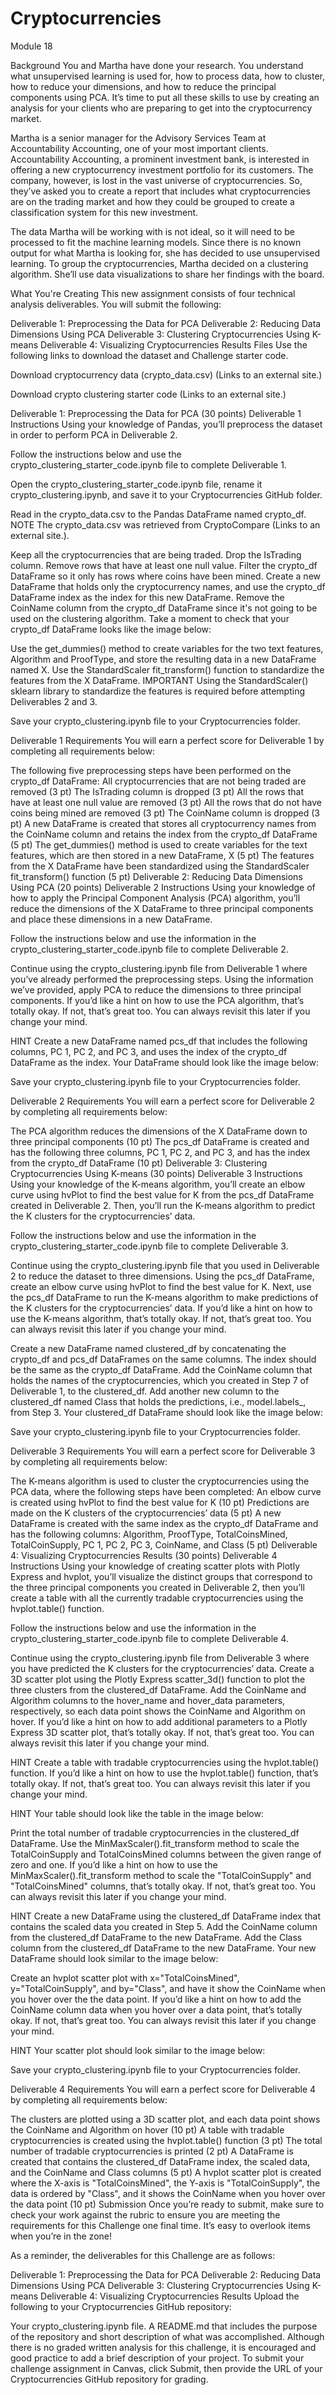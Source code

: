 # Cryptocurrencies

Module 18

Background
You and Martha have done your research. You understand what unsupervised learning is used for, how to process data, how to cluster, how to reduce your dimensions, and how to reduce the principal components using PCA. It’s time to put all these skills to use by creating an analysis for your clients who are preparing to get into the cryptocurrency market.

Martha is a senior manager for the Advisory Services Team at Accountability Accounting, one of your most important clients. Accountability Accounting, a prominent investment bank, is interested in offering a new cryptocurrency investment portfolio for its customers. The company, however, is lost in the vast universe of cryptocurrencies. So, they’ve asked you to create a report that includes what cryptocurrencies are on the trading market and how they could be grouped to create a classification system for this new investment.

The data Martha will be working with is not ideal, so it will need to be processed to fit the machine learning models. Since there is no known output for what Martha is looking for, she has decided to use unsupervised learning. To group the cryptocurrencies, Martha decided on a clustering algorithm. She’ll use data visualizations to share her findings with the board.

What You're Creating
This new assignment consists of four technical analysis deliverables. You will submit the following:

Deliverable 1: Preprocessing the Data for PCA
Deliverable 2: Reducing Data Dimensions Using PCA
Deliverable 3: Clustering Cryptocurrencies Using K-means
Deliverable 4: Visualizing Cryptocurrencies Results
Files
Use the following links to download the dataset and Challenge starter code.

Download cryptocurrency data (crypto_data.csv) (Links to an external site.)

Download crypto clustering starter code (Links to an external site.)

Deliverable 1: Preprocessing the Data for PCA (30 points)
Deliverable 1 Instructions
Using your knowledge of Pandas, you’ll preprocess the dataset in order to perform PCA in Deliverable 2.

Follow the instructions below and use the crypto_clustering_starter_code.ipynb file to complete Deliverable 1.

Open the crypto_clustering_starter_code.ipynb file, rename it crypto_clustering.ipynb, and save it to your Cryptocurrencies GitHub folder.

Read in the crypto_data.csv to the Pandas DataFrame named crypto_df.
NOTE
The crypto_data.csv was retrieved from CryptoCompare (Links to an external site.).

Keep all the cryptocurrencies that are being traded.
Drop the IsTrading column.
Remove rows that have at least one null value.
Filter the crypto_df DataFrame so it only has rows where coins have been mined.
Create a new DataFrame that holds only the cryptocurrency names, and use the crypto_df DataFrame index as the index for this new DataFrame.
Remove the CoinName column from the crypto_df DataFrame since it's not going to be used on the clustering algorithm.
Take a moment to check that your crypto_df DataFrame looks like the image below:

Use the get_dummies() method to create variables for the two text features, Algorithm and ProofType, and store the resulting data in a new DataFrame named X.
Use the StandardScaler fit_transform() function to standardize the features from the X DataFrame.
IMPORTANT
Using the StandardScaler() sklearn library to standardize the features is required before attempting Deliverables 2 and 3.

Save your crypto_clustering.ipynb file to your Cryptocurrencies folder.

Deliverable 1 Requirements
You will earn a perfect score for Deliverable 1 by completing all requirements below:

The following five preprocessing steps have been performed on the crypto_df DataFrame:
All cryptocurrencies that are not being traded are removed (3 pt)
The IsTrading column is dropped (3 pt)
All the rows that have at least one null value are removed (3 pt)
All the rows that do not have coins being mined are removed (3 pt)
The CoinName column is dropped (3 pt)
A new DataFrame is created that stores all cryptocurrency names from the CoinName column and retains the index from the crypto_df DataFrame (5 pt)
The get_dummies() method is used to create variables for the text features, which are then stored in a new DataFrame, X (5 pt)
The features from the X DataFrame have been standardized using the StandardScaler fit_transform() function (5 pt)
Deliverable 2: Reducing Data Dimensions Using PCA (20 points)
Deliverable 2 Instructions
Using your knowledge of how to apply the Principal Component Analysis (PCA) algorithm, you’ll reduce the dimensions of the X DataFrame to three principal components and place these dimensions in a new DataFrame.

Follow the instructions below and use the information in the crypto_clustering_starter_code.ipynb file to complete Deliverable 2.

Continue using the crypto_clustering.ipynb file from Deliverable 1 where you’ve already performed the preprocessing steps.
Using the information we’ve provided, apply PCA to reduce the dimensions to three principal components.
If you’d like a hint on how to use the PCA algorithm, that’s totally okay. If not, that’s great too. You can always revisit this later if you change your mind.

HINT
Create a new DataFrame named pcs_df that includes the following columns, PC 1, PC 2, and PC 3, and uses the index of the crypto_df DataFrame as the index.
Your DataFrame should look like the image below:

Save your crypto_clustering.ipynb file to your Cryptocurrencies folder.

Deliverable 2 Requirements
You will earn a perfect score for Deliverable 2 by completing all requirements below:

The PCA algorithm reduces the dimensions of the X DataFrame down to three principal components (10 pt)
The pcs_df DataFrame is created and has the following three columns, PC 1, PC 2, and PC 3, and has the index from the crypto_df DataFrame (10 pt)
Deliverable 3: Clustering Cryptocurrencies Using K-means (30 points)
Deliverable 3 Instructions
Using your knowledge of the K-means algorithm, you’ll create an elbow curve using hvPlot to find the best value for K from the pcs_df DataFrame created in Deliverable 2. Then, you’ll run the K-means algorithm to predict the K clusters for the cryptocurrencies’ data.

Follow the instructions below and use the information in the crypto_clustering_starter_code.ipynb file to complete Deliverable 3.

Continue using the crypto_clustering.ipynb file that you used in Deliverable 2 to reduce the dataset to three dimensions.
Using the pcs_df DataFrame, create an elbow curve using hvPlot to find the best value for K.
Next, use the pcs_df DataFrame to run the K-means algorithm to make predictions of the K clusters for the cryptocurrencies’ data.
If you’d like a hint on how to use the K-means algorithm, that’s totally okay. If not, that’s great too. You can always revisit this later if you change your mind.

Create a new DataFrame named clustered_df by concatenating the crypto_df and pcs_df DataFrames on the same columns. The index should be the same as the crypto_df DataFrame.
Add the CoinName column that holds the names of the cryptocurrencies, which you created in Step 7 of Deliverable 1, to the clustered_df.
Add another new column to the clustered_df named Class that holds the predictions, i.e., model.labels_, from Step 3.
Your clustered_df DataFrame should look like the image below:

Save your crypto_clustering.ipynb file to your Cryptocurrencies folder.

Deliverable 3 Requirements
You will earn a perfect score for Deliverable 3 by completing all requirements below:

The K-means algorithm is used to cluster the cryptocurrencies using the PCA data, where the following steps have been completed:
An elbow curve is created using hvPlot to find the best value for K (10 pt)
Predictions are made on the K clusters of the cryptocurrencies’ data (5 pt)
A new DataFrame is created with the same index as the crypto_df DataFrame and has the following columns: Algorithm, ProofType, TotalCoinsMined, TotalCoinSupply, PC 1, PC 2, PC 3, CoinName, and Class (5 pt)
Deliverable 4: Visualizing Cryptocurrencies Results (30 points)
Deliverable 4 Instructions
Using your knowledge of creating scatter plots with Plotly Express and hvplot, you’ll visualize the distinct groups that correspond to the three principal components you created in Deliverable 2, then you’ll create a table with all the currently tradable cryptocurrencies using the hvplot.table() function.

Follow the instructions below and use the information in the crypto_clustering_starter_code.ipynb file to complete Deliverable 4.

Continue using the crypto_clustering.ipynb file from Deliverable 3 where you have predicted the K clusters for the cryptocurrencies’ data.
Create a 3D scatter plot using the Plotly Express scatter_3d() function to plot the three clusters from the clustered_df DataFrame.
Add the CoinName and Algorithm columns to the hover_name and hover_data parameters, respectively, so each data point shows the CoinName and Algorithm on hover.
If you’d like a hint on how to add additional parameters to a Plotly Express 3D scatter plot, that’s totally okay. If not, that’s great too. You can always revisit this later if you change your mind.

HINT
Create a table with tradable cryptocurrencies using the hvplot.table() function.
If you’d like a hint on how to use the hvplot.table() function, that’s totally okay. If not, that’s great too. You can always revisit this later if you change your mind.

HINT
Your table should look like the table in the image below:

Print the total number of tradable cryptocurrencies in the clustered_df DataFrame.
Use the MinMaxScaler().fit_transform method to scale the TotalCoinSupply and TotalCoinsMined columns between the given range of zero and one.
If you’d like a hint on how to use the MinMaxScaler().fit_transform method to scale the "TotalCoinSupply" and "TotalCoinsMined" columns, that’s totally okay. If not, that’s great too. You can always revisit this later if you change your mind.

HINT
Create a new DataFrame using the clustered_df DataFrame index that contains the scaled data you created in Step 5.
Add the CoinName column from the clustered_df DataFrame to the new DataFrame.
Add the Class column from the clustered_df DataFrame to the new DataFrame.
Your new DataFrame should look similar to the image below:

Create an hvplot scatter plot with x="TotalCoinsMined", y="TotalCoinSupply", and by="Class", and have it show the CoinName when you hover over the the data point.
If you’d like a hint on how to add the CoinName column data when you hover over a data point, that’s totally okay. If not, that’s great too. You can always revisit this later if you change your mind.

HINT
Your scatter plot should look similar to the image below:

Save your crypto_clustering.ipynb file to your Cryptocurrencies folder.

Deliverable 4 Requirements
You will earn a perfect score for Deliverable 4 by completing all requirements below:

The clusters are plotted using a 3D scatter plot, and each data point shows the CoinName and Algorithm on hover (10 pt)
A table with tradable cryptocurrencies is created using the hvplot.table() function (3 pt)
The total number of tradable cryptocurrencies is printed (2 pt)
A DataFrame is created that contains the clustered_df DataFrame index, the scaled data, and the CoinName and Class columns (5 pt)
A hvplot scatter plot is created where the X-axis is "TotalCoinsMined", the Y-axis is "TotalCoinSupply", the data is ordered by "Class", and it shows the CoinName when you hover over the data point (10 pt)
Submission
Once you’re ready to submit, make sure to check your work against the rubric to ensure you are meeting the requirements for this Challenge one final time. It’s easy to overlook items when you’re in the zone!

As a reminder, the deliverables for this Challenge are as follows:

Deliverable 1: Preprocessing the Data for PCA
Deliverable 2: Reducing Data Dimensions Using PCA
Deliverable 3: Clustering Cryptocurrencies Using K-means
Deliverable 4: Visualizing Cryptocurrencies Results
Upload the following to your Cryptocurrencies GitHub repository:

Your crypto_clustering.ipynb file.
A README.md that includes the purpose of the repository and short description of what was accomplished. Although there is no graded written analysis for this challenge, it is encouraged and good practice to add a brief description of your project.
To submit your challenge assignment in Canvas, click Submit, then provide the URL of your Cryptocurrencies GitHub repository for grading.
